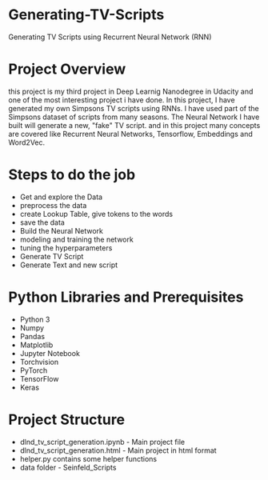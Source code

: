 # Generating-TV-Scripts
Generating TV Scripts using Recurrent Neural Network (RNN)
# Project Overview
this project is my third project in Deep Learnig Nanodegree in Udacity and one of the most interesting project i have done. In this project, I have generated my own Simpsons TV scripts using RNNs. I have used part of the Simpsons dataset of scripts from many seasons. The Neural Network I have built will generate a new, "fake" TV script. and in this project many concepts are covered like Recurrent Neural Networks, Tensorflow, Embeddings and Word2Vec.
# Steps to do the job
* Get and explore the Data
* preprocess the data
* create Lookup Table, give tokens to the words
* save the data
* Build the Neural Network
* modeling and training the network
* tuning the hyperparameters
* Generate TV Script
* Generate Text and new script

# Python Libraries and Prerequisites
* Python 3
* Numpy
* Pandas
* Matplotlib
* Jupyter Notebook
* Torchvision
* PyTorch
* TensorFlow
* Keras


# Project Structure
* dlnd_tv_script_generation.ipynb - Main project file
* dlnd_tv_script_generation.html  - Main project in html format
* helper.py contains some helper functions
* data folder - Seinfeld_Scripts
